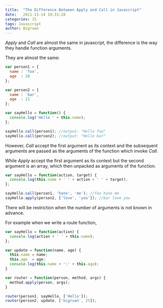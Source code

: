 ```yaml
---
title:  "The Difference Between Apply and Call in Javascript"
date:   2011-11-14 19:31:28
categories: JS
tags: Javascript
author: Bigruan
---
```


*Apply* and *Call* are almost the same in javascript, the difference is the way they handle function arguments.

They are almost the same:

```javascript
var person1 = {
  name : 'foo',
  age  : 20
};

var person2 = {
  name : 'bar',
  age  : 21
};

var sayHello = function() {
  console.log('Hello ' + this.name);
};

sayHello.call(person1); //output: "Hello foo"
sayHello.call(person2); //output: "Hello bar"
```

However, *Call* accept the first argument as its context and the subsequent arguments are passed as the arguments of the function which invoke *Call*.

While *Apply* accept the first argument as its context but the second argument is an array, which then unpacked as arguments of the function.

```javascript
var sayHello = function(action, target) {
  console.log(this.name + ' ' + action + ' ' + target);
};

sayHello.call(person1, 'hate', 'me'); //foo hate me
sayHello.apply(person2, ['love', 'you']); //bar love you
```

There will be restriction when the number of arguments is not known in advance.

For example when we write a route function,

```javascript
var sayHello = function(action) {
  console.log(action + ' ' + this.name);
};

var update = function(name, age) {
  this.name = name;
  this.age  = age;
  console.log(this.name + ':' + this.age);
}

var router = function(person, method, args) {
  method.apply(person, args);
}

router(person1, sayHello, ['Hello']);
router(person2, update, ['bigruan', 25]);
```
